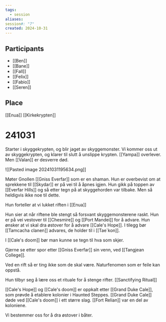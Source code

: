 ```yaml
---
tags:
  - session
aliases: 
session#: "7"
created: 2024-10-31
---
```


## Participants
- [[Ben]]
- [[Bane]]
- [[Fall]]
- [[Felix]]
- [[Fabio]]
- [[Seren]]

## Place
[[Enua]]
[[Kirkekrypten]]

# 241031
Starter i skyggekrypten, og blir jaget av skyggemonster.
Vi kommer oss ut av skyggekrypten, og klarer til slutt å unslippe krypten. [[Yampa]] overlever. Men [[Valan]] er desverre død.

![[Pasted image 20241031195634.png]]

Møter Gnollen [[Gniss Everfar]] som er en shaman. Hun er overbevist om at sprekkene til [[Skydar]] er på vei til å åpnes igjen. Hun gikk på toppen av [[Everfar Hills]] og så etter tegn på at skyggehorden var tilbake. Men så heldigvis ikke noe til dette.

Hun forteller at vi lukket riften i [[Enua]]

Hun sier at når riftene ble stengt så forsvant skyggemonsterene raskt. Hun er på vei vestover til [[Chesmire]] og [[Port Mandei]] for å advare. Hun ønsker at vi skal dra østover for å advare [[Cale's Hope]]. I tilegg bør [[Tamcacha clanen]] advares, de holder til i [[Tae`kon]]. 

I [[Cale's doom]] bør man kunne se tegn til hva som skjer. 

Gjerne se etter spor etter [[Gniss Everfar]] sin venn, ved [[Tangjean College]].

Ved en rift så er ting ikke som de skal være. Naturfenomen som er feile kan oppstå.

Hun tilbyr seg å lære oss et rituale for å stenge rifter. [[Sanctifying Ritual]]

[[Cale's Hope]] og [[Cale's doom]] er oppkalt etter [[Grand Duke Cale]], som prøvde å etablere kolonier i Haunted Steppes. [[Grand Duke Cale]] døde ved [[Cale's doom]] i ett større slag. [[Fort Relian]] var en del av koloniene.

Vi bestemmer oss for å dra østover i båter.